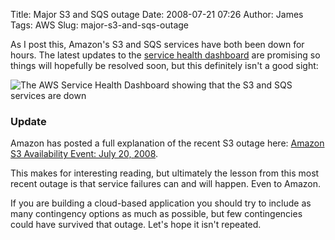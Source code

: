 Title: Major S3 and SQS outage
Date: 2008-07-21 07:26
Author: James
Tags: AWS
Slug: major-s3-and-sqs-outage

As I post this, Amazon's S3 and SQS services have both been down for
hours. The latest updates to the [service health dashboard][] are
promising so things will hopefully be resolved soon, but this definitely
isn't a good sight:

![The AWS Service Health Dashboard showing that the S3 and SQS services are down][]

### Update

Amazon has posted a full explanation of the recent S3 outage here:
[Amazon S3 Availability Event: July 20, 2008][].

This makes for interesting reading, but ultimately the lesson from this
most recent outage is that service failures can and will happen. Even to
Amazon.

If you are building a cloud-based application you should try to include
as many contingency options as much as possible, but few contingencies
could have survived that outage. Let's hope it isn't repeated.

  [service health dashboard]: http://status.aws.amazon.com/
  [The AWS Service Health Dashboard showing that the S3 and SQS services are down]: http://jamesmurty.com/static/images/2008/07/aws_dashboard_s3_and_sqs_down.gif "aws_dashboard_s3_and_sqs_down"
  [Amazon S3 Availability Event: July 20, 2008]: http://status.aws.amazon.com/s3-20080720.html
